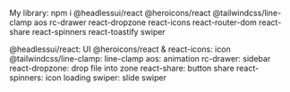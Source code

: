 My library:
npm i @headlessui/react @heroicons/react @tailwindcss/line-clamp aos rc-drawer react-dropzone react-icons react-router-dom react-share react-spinners react-toastify swiper

@headlessui/react: UI
@heroicons/react & react-icons: icon
@tailwindcss/line-clamp: line-clamp
aos: animation
rc-drawer: sidebar
react-dropzone: drop file into zone
react-share: button share
react-spinners: icon loading
swiper: slide swiper
